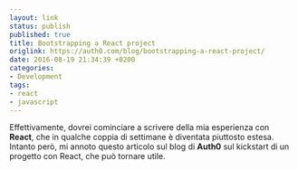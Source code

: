 ```yaml
---
layout: link
status: publish
published: true
title: Bootstrapping a React project
origlink: https://auth0.com/blog/bootstrapping-a-react-project/
date: 2016-08-19 21:34:39 +0200
categories:
- Development
tags:
- react
- javascript
---
```


Effettivamente, dovrei cominciare a scrivere della mia esperienza con **React**, che in qualche coppia di settimane è diventata piuttosto estesa. Intanto però, mi annoto questo articolo sul blog di **Auth0** sul kickstart di un progetto con React, che può tornare utile.
